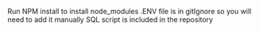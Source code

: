Run NPM install to install node_modules 
.ENV file is in gitIgnore so you will need to add it manually
SQL script is included in the repository

